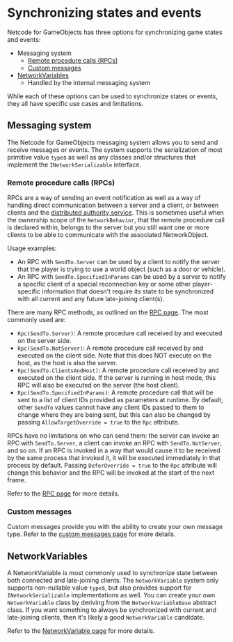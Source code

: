 # Synchronizing states and events

Netcode for GameObjects has three options for synchronizing game states and events:

- Messaging system
    - [Remote procedure calls (RPCs)](message-system/rpc.md)
    - [Custom messages](message-system/custom-messages.md)
- [NetworkVariables](../basics/networkvariable.md)
    - Handled by the internal messaging system

While each of these options can be used to synchronize states or events, they all have specific use cases and limitations.

## Messaging system

The Netcode for GameObjects messaging system allows you to send and receive messages or events. The system supports the serialization of most primitive value `type`s as well as any classes and/or structures that implement the `INetworkSerializable` interface.

### Remote procedure calls (RPCs)

RPCs are a way of sending an event notification as well as a way of handling direct communication between a server and a client, or between clients and the [distributed authority service](../terms-concepts/distributed-authority.md). This is sometimes useful when the ownership scope of the `NetworkBehavior`, that the remote procedure call is declared within, belongs to the server but you still want one or more clients to be able to communicate with the associated NetworkObject.

Usage examples:

- An RPC with `SendTo.Server` can be used by a client to notify the server that the player is trying to use a world object (such as a door or vehicle).
- An RPC with `SendTo.SpecifiedInParams` can be used by a server to notify a specific client of a special reconnection key or some other player-specific information that doesn't require its state to be synchronized with all current and any future late-joining client(s).

There are many RPC methods, as outlined on the [RPC page](message-system/rpc.md#rpc-targets). The most commonly used are:

- `Rpc(SendTo.Server)`: A remote procedure call received by and executed on the server side.
- `Rpc(SendTo.NotServer)`: A remote procedure call received by and executed on the client side. Note that this does NOT execute on the host, as the host is also the server.
- `Rpc(SendTo.ClientsAndHost)`: A remote procedure call received by and executed on the client side. If the server is running in host mode, this RPC will also be executed on the server (the host client).
- `Rpc(SendTo.SpecifiedInParams)`: A remote procedure call that will be sent to a list of client IDs provided as parameters at runtime. By default, other `SendTo` values cannot have any client IDs passed to them to change where they are being sent, but this can also be changed by passing `AllowTargetOverride = true` to the `Rpc` attribute.

RPCs have no limitations on who can send them: the server can invoke an RPC with `SendTo.Server`, a client can invoke an RPC with `SendTo.NotServer`, and so on. If an RPC is invoked in a way that would cause it to be received by the same process that invoked it, it will be executed immediately in that process by default. Passing `DeferOverride = true` to the `Rpc` attribute will change this behavior and the RPC will be invoked at the start of the next frame.

Refer to the [RPC page](../advanced-topics/message-system/rpc.md) for more details.

### Custom messages

Custom messages provide you with the ability to create your own message type. Refer to the [custom messages page](../advanced-topics/message-system/custom-messages.md) for more details.

## NetworkVariables

A NetworkVariable is most commonly used to synchronize state between both connected and late-joining clients. The `NetworkVariable` system only supports non-nullable value `type`s, but also provides support for `INetworkSerializable` implementations as well. You can create your own `NetworkVariable` class by deriving from the `NetworkVariableBase` abstract class. If you want something to always be synchronized with current and late-joining clients, then it's likely a good `NetworkVariable` candidate.

Refer to the [NetworkVariable page](../basics/networkvariable.md) for more details.
